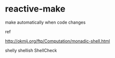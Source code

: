 reactive-make
=============

make automatically when code changes

ref

http://okmij.org/ftp/Computation/monadic-shell.html

shelly shellish ShellCheck
